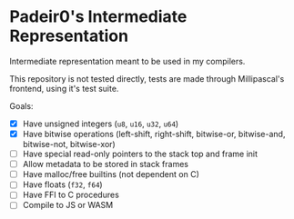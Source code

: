 # Padeir0's Intermediate Representation

Intermediate representation meant to be used in my compilers.

This repository is not tested directly, tests are made through
Millipascal's frontend, using it's test suite.


Goals:

 - [x] Have unsigned integers (`u8`, `u16`, `u32`, `u64`)
 - [x] Have bitwise operations (left-shift, right-shift, bitwise-or, bitwise-and, bitwise-not, bitwise-xor)
 - [ ] Have special read-only pointers to the stack top and frame init
 - [ ] Allow metadata to be stored in stack frames
 - [ ] Have malloc/free builtins (not dependent on C)
 - [ ] Have floats (`f32`, `f64`)
 - [ ] Have FFI to C procedures
 - [ ] Compile to JS or WASM
